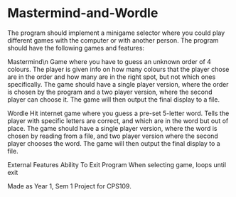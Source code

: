 # Mastermind-and-Wordle
The program should implement a minigame selector where you could play different games
with the computer or with another person. The program should have the following games and features:

Mastermind\n
Game where you have to guess an unknown order of 4 colours.
The player is given info on how many colours that the player chose are in the order and how many are in the right spot, but not which ones specifically.
The game should have a single player version, where the order is chosen by the program and a two player version, where the second player can choose it.
The game will then output the final display to a file.
        
Wordle
Hit internet game where you guess a pre-set 5-letter word.
Tells the player with specific letters are correct, and which are in the word but out of place.
The game should have a single player version, where the word is chosen by reading from a file, and two player version where the second player chooses the word.
The game will then output the final display to a file.
    

External Features
Ability To Exit Program
When selecting game, loops until exit

Made as Year 1, Sem 1 Project for CPS109.
